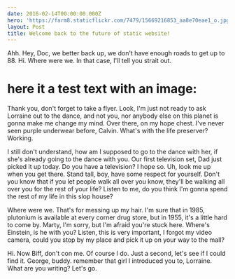 ```yaml
---
date: 2016-02-14T00:00:00.000Z
hero: 'https://farm8.staticflickr.com/7479/15669216853_aa8e70eae1_o.jpg'
layout: Post
title: Welcome back to the future of static website!
---
```


<!-- start lipsum code -->
<!-- http://www.deloreanipsum.com/ -->

Ahh. Hey, Doc, we better back up, we don't have enough roads to get up to 88. Hi. Where were we. In that case, I'll tell you strait out.

# here it a test text with an image:

Thank you, don't forget to take a flyer. Look, I'm just not ready to ask Lorraine out to the dance, and not you, nor anybody else on this planet is gonna make me change my mind. Over there, on my hope chest. I've never seen purple underwear before, Calvin. What's with the life preserver? Working.

I still don't understand, how am I supposed to go to the dance with her, if she's already going to the dance with you. Our first television set, Dad just picked it up today. Do you have a television? I hope so. Uh, look me up when you get there. Stand tall, boy, have some respect for yourself. Don't you know that if you let people walk all over you know, they'll be walking all over you for the rest of your life? Listen to me, do you think I'm gonna spend the rest of my life in this slop house?

Where were we. That's for messing up my hair. I'm sure that in 1985, plutonium is available at every corner drug store, but in 1955, it's a little hard to come by. Marty, I'm sorry, but I'm afraid you're stuck here. Where's Einstein, is he with you? Listen, this is very important, I forgot my video camera, could you stop by my place and pick it up on your way to the mall?

Hi. Now Biff, don't con me. Of course I do. Just a second, let's see if I could find it. George, buddy. remember that girl I introduced you to, Lorraine. What are you writing? Let's go.

<!-- end lipsum code -->